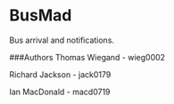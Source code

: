 BusMad
======

Bus arrival and notifications.

###Authors
Thomas Wiegand - wieg0002

Richard Jackson - jack0179

Ian MacDonald - macd0719
